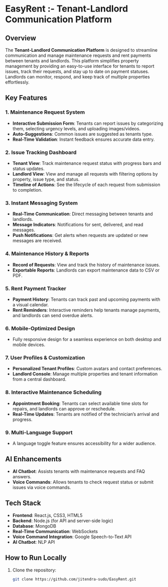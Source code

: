 # EasyRent :- Tenant-Landlord Communication Platform

## Overview

The **Tenant-Landlord Communication Platform** is designed to streamline communication and manage maintenance requests and rent payments between tenants and landlords. This platform simplifies property management by providing an easy-to-use interface for tenants to report issues, track their requests, and stay up to date on payment statuses. Landlords can monitor, respond, and keep track of multiple properties effortlessly.

## Key Features

### 1. **Maintenance Request System**

- **Interactive Submission Form**: Tenants can report issues by categorizing them, selecting urgency levels, and uploading images/videos.
- **Auto-Suggestions**: Common issues are suggested as tenants type.
- **Real-Time Validation**: Instant feedback ensures accurate data entry.

### 2. **Issue Tracking Dashboard**

- **Tenant View**: Track maintenance request status with progress bars and status updates.
- **Landlord View**: View and manage all requests with filtering options by property, issue type, and status.
- **Timeline of Actions**: See the lifecycle of each request from submission to completion.

### 3. **Instant Messaging System**

- **Real-Time Communication**: Direct messaging between tenants and landlords.
- **Message Indicators**: Notifications for sent, delivered, and read messages.
- **Push Notifications**: Get alerts when requests are updated or new messages are received.

### 4. **Maintenance History & Reports**

- **Record of Requests**: View and track the history of maintenance issues.
- **Exportable Reports**: Landlords can export maintenance data to CSV or PDF.

### 5. **Rent Payment Tracker**

- **Payment History**: Tenants can track past and upcoming payments with a visual calendar.
- **Rent Reminders**: Interactive reminders help tenants manage payments, and landlords can send overdue alerts.

### 6. **Mobile-Optimized Design**

- Fully responsive design for a seamless experience on both desktop and mobile devices.

### 7. **User Profiles & Customization**

- **Personalized Tenant Profiles**: Custom avatars and contact preferences.
- **Landlord Console**: Manage multiple properties and tenant information from a central dashboard.

### 8. **Interactive Maintenance Scheduling**

- **Appointment Booking**: Tenants can select available time slots for repairs, and landlords can approve or reschedule.
- **Real-Time Updates**: Tenants are notified of the technician’s arrival and progress.

### 9. **Multi-Language Support**

- A language toggle feature ensures accessibility for a wider audience.

## AI Enhancements

- **AI Chatbot**: Assists tenants with maintenance requests and FAQ answers.
- **Voice Commands**: Allows tenants to check request status or submit issues via voice commands.

## Tech Stack

- **Frontend**: React.js, CSS3, HTML5
- **Backend**: Node.js (for API and server-side logic)
- **Database**: MongoDB
- **Real-Time Communication**: WebSockets
- **Voice Command Integration**: Google Speech-to-Text API
- **AI Chatbot**: NLP API

## How to Run Locally

1. Clone the repository:
   ```bash
   git clone https://github.com/jitendra-sudo/EasyRent.git
   ```
